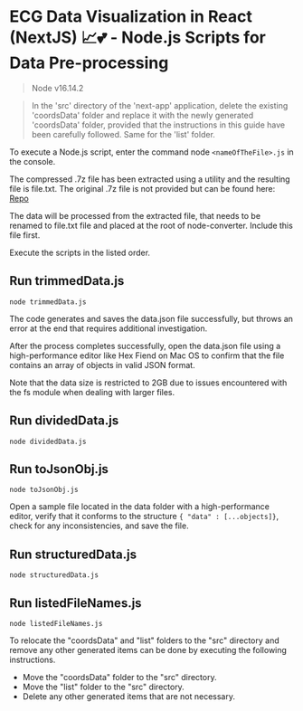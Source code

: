 # ECG Data Visualization in React (NextJS) 📈💕 - Node.js Scripts for Data Pre-processing

> Node v16.14.2

> In the 'src' directory of the 'next-app' application, delete the existing 'coordsData' folder and replace it with the newly generated 'coordsData' folder, provided that the instructions in this guide have been carefully followed. Same for the 'list' folder.

To execute a Node.js script, enter the command node `<nameOfTheFile>.js` in the console.

The compressed .7z file has been extracted using a utility and the resulting file is file.txt. The original .7z file is not provided but can be found here: [Repo](https://github.com/idoven/frontend-challenge/tree/main/data)

The data will be processed from the extracted file, that needs to be renamed to file.txt file and placed at the root of node-converter. Include this file first.

Execute the scripts in the listed order.

## Run trimmedData.js

`node trimmedData.js`

The code generates and saves the data.json file successfully, but throws an error at the end that requires additional investigation.

After the process completes successfully, open the data.json file using a high-performance editor like Hex Fiend on Mac OS to confirm that the file contains an array of objects in valid JSON format.

Note that the data size is restricted to 2GB due to issues encountered with the fs module when dealing with larger files.

## Run dividedData.js

`node dividedData.js`

## Run toJsonObj.js

`node toJsonObj.js`

Open a sample file located in the data folder with a high-performance editor, verify that it conforms to the structure `{ "data" : [...objects]}`, check for any inconsistencies, and save the file.

## Run structuredData.js

`node structuredData.js`

## Run listedFileNames.js

`node listedFileNames.js`

To relocate the "coordsData" and "list" folders to the "src" directory and remove any other generated items can be done by executing the following instructions.

- Move the "coordsData" folder to the "src" directory.
- Move the "list" folder to the "src" directory.
- Delete any other generated items that are not necessary.
